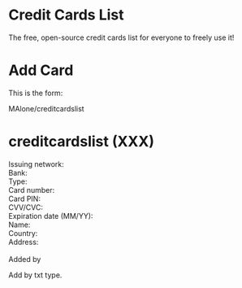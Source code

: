 # Credit Cards List
The free, open-source credit cards list for everyone to freely use it!

# Add Card
This is the form:

MAlone/creditcardslist

creditcardslist (XXX)
========================================
Issuing network: <br>
Bank: <br>
Type: <br>
Card number: <br>
Card PIN: <br>
CVV/CVC: <br>
Expiration date (MM/YY): <br>
Name: <br>
Country: <br>
Address: <br>
<br>
Added by<br>

Add by txt type.
